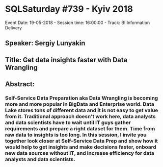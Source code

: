 # SQLSaturday #739 - Kyiv 2018
Event Date: 19-05-2018 - Session time: 16:00:00 - Track: BI Information Delivery
## Speaker: Sergiy Lunyakin
## Title: Get data insights faster with Data Wrangling
## Abstract:
### Self-Service Data Preparation aka Data Wrangling is becoming more and more popular in BigData and Enterprise world. Data Lake stores tons of different data and it is not easy to get value from it. Traditional approach doesn't work here, data analysts and data scientists have to wait until IT guys gather requirements and prepare a right dataset for them. Time from raw data to insights is too long. In this session, I invite you together look closer at Self-Service Data Prep and show how it would help to get insights and make decisions faster, onboard new data sources without IT, and increase efficiency for data analysts and data scientists.
